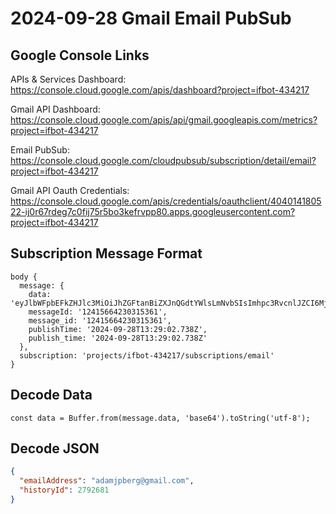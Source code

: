 # 2024-09-28 Gmail Email PubSub

## Google Console Links

APIs & Services Dashboard: https://console.cloud.google.com/apis/dashboard?project=ifbot-434217

Gmail API Dashboard: https://console.cloud.google.com/apis/api/gmail.googleapis.com/metrics?project=ifbot-434217

Email PubSub: https://console.cloud.google.com/cloudpubsub/subscription/detail/email?project=ifbot-434217

Gmail API Oauth Credentials: https://console.cloud.google.com/apis/credentials/oauthclient/404014180522-ij0r67rdeg7c0fij75r5bo3kefrvpp80.apps.googleusercontent.com?project=ifbot-434217

## Subscription Message Format

```
body {
  message: {
    data: 'eyJlbWFpbEFkZHJlc3MiOiJhZGFtanBiZXJnQGdtYWlsLmNvbSIsImhpc3RvcnlJZCI6Mjc5MjY4MX0=',
    messageId: '12415664230315361',
    message_id: '12415664230315361',
    publishTime: '2024-09-28T13:29:02.738Z',
    publish_time: '2024-09-28T13:29:02.738Z'
  },
  subscription: 'projects/ifbot-434217/subscriptions/email'
}
```

## Decode Data

```
const data = Buffer.from(message.data, 'base64').toString('utf-8');
```

## Decode JSON

```json
{
  "emailAddress": "adamjpberg@gmail.com",
  "historyId": 2792681
}
```
